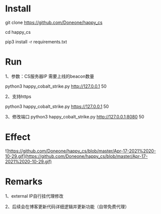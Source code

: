 # Install

git clone https://github.com/Doneone/happy_cs

cd happy_cs

pip3 install -r requirements.txt

# Run 


1、参数：CS服务器IP  需要上线的beacon数量

python3 happy_cobalt_strike.py http://127.0.0.1 50

2、支持https

python3 happy_cobalt_strike.py https://127.0.0.1 50

3、修改端口
python3 happy_cobalt_strike.py http://127.0.0.1:8080 50

# Effect
![https://github.com/Doneone/happy_cs/blob/master/Apr-17-2021%2020-10-29.gif](https://github.com/Doneone/happy_cs/blob/master/Apr-17-2021%2020-10-29.gif)

# Remarks

1、external IP自行挂代理修改

2、后续会在博客更新代码详细逻辑并更新功能（自带免费代理）

